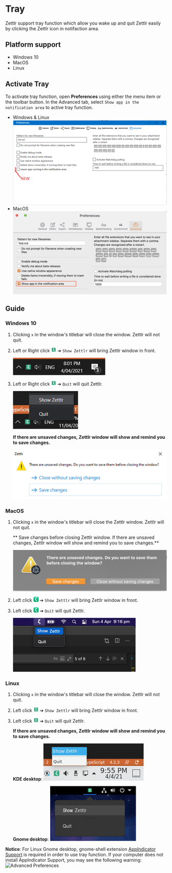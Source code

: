 # Tray
Zettlr support tray function which allow you wake up and quit Zettlr easily by clicking the Zettlr icon in notifaction area. 

## Platform support
- Windows 10
- MacOS
- Linux

## Activate Tray
To activate tray function, open **Preferences** using either the menu item or the toolbar button. In the Advanced tab, select `Show app in the notification area` to active tray function.

- Windows & Linux
![taskbar perference wins10 & Linux](../img/zettlr-preferences-Windows-10-Linux.png)
- MacOS
![taskbar perference macOS](../img/zettlr-taskbar-preferences-MacOS.png)



## Guide
### Windows 10
1. Clicking `x` in the window's titlebar will close the window. Zettlr will not quit.

2.  Left or Right click ![tray icon](https://github.com/Zettlr/Zettlr/blob/develop/resources/icons/png/16x16.png?raw=true) ➔ `Show Zettlr` will bring Zettlr window in front.

    ![taskbar wins10](../img/zettlr-taskbar-Windows-10.png)
        
3. Left or Right click ![tray icon](https://github.com/Zettlr/Zettlr/blob/develop/resources/icons/png/16x16.png?raw=true) ➔ `Quit` will quit Zettlr. 

    ![close taskbar wins10](../img/zettlr-taskbar-with-quit-Windows-10.png)

    **If there are unsaved changes, Zettlr window will show and remind you to save changes.**

    ![save change warning taskbar wins10](../img/zettlr-taskbar-change-save-warning-Windows-10.png)

### MacOS
1. Clicking `x` in the window's titlebar will close the Zettlr window. Zettlr will not quit.

    ** Save changes before closing Zettlr window. If there are unsaved changes, Zettlr window will show and remind you to save changes.**  

    ![save change warning taskbar wins10](../img/zettlr-taskbar-change-save-warning-MacOS.png)

2. Left click ![tray MacOS icon](https://github.com/Zettlr/Zettlr/blob/develop/resources/icons/icns/icon.iconset/icon_16x16.png?raw=true) ➔ `Show Zettlr` will bring Zettlr window in front.

3. Left click ![tray MacOS icon](https://github.com/Zettlr/Zettlr/blob/develop/resources/icons/icns/icon.iconset/icon_16x16.png?raw=true) ➔ `Quit` will quit Zettlr. 
    
    ![Design MacOS](../img/zettlr-taskbar-with-quit-MacOS.png)

    

    

### Linux 

1. Clicking `x` in the window's titlebar will close the window. Zettlr will not quit.

2. Left click ![tray icon](https://github.com/Zettlr/Zettlr/blob/develop/resources/icons/png/16x16.png?raw=true) ➔ `Show Zettlr` will bring Zettlr window in front.

3. Left click ![tray icon](https://github.com/Zettlr/Zettlr/blob/develop/resources/icons/png/16x16.png?raw=true) ➔ `Quit` will quit Zettlr. 

    **If there are unsaved changes, Zettlr window will show and remind you to save changes.**  


    **KDE desktop**:
    ![Design MacOS](../img/zettlr-taskbar-with-quit-Fedora-33-KDE.png)
    
    **Gnome desktop**:
    ![Design MacOS](../img/zettlr-taskbar-with-quit-Fedora-33-Gnome.png)
    
**Notice**: 
For Linux Gnome desktop, gnome-shell extension [AppIndicator Support](https://extensions.gnome.org/extension/615/appindicator-support/) is required in order to use tray function. If your computer does not install AppIndicator Support, you may see the following warning:
    ![Advanced Preferences](https://user-images.githubusercontent.com/5193990/117012082-b4992100-ad2d-11eb-8ee2-f03eb8923839.png)